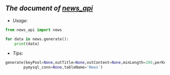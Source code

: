 ## ***The document of [news_api]()*** ##


- *Usage:*

```python
from news_api import news

for data in news.generate():
    print(data)

```

- *Tips:*
```python
generate(keyPool=None,outTitle=None,outContent=None,minLength=200,perKeyNum=20,sentimentApi=None,
        pymysql_conn=None,tableName='News')
```

